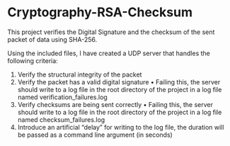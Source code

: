 # Cryptography-RSA-Checksum
This project verifies the Digital Signature and the checksum of the sent packet of data using SHA-256.

Using the included files, I have created a UDP server that handles the following criteria:
1. Verify the structural integrity of the packet
2. Verify the packet has a valid digital signature
• Failing this, the server should write to a log file in the root directory of the project in a log file named
verification_failures.log
3. Verify checksums are being sent correctly
• Failing this, the server should write to a log file in the root directory of the project in a log file named
checksum_failures.log
4. Introduce an artificial “delay” for writing to the log file, the duration will be passed as a command line
argument (in seconds)
